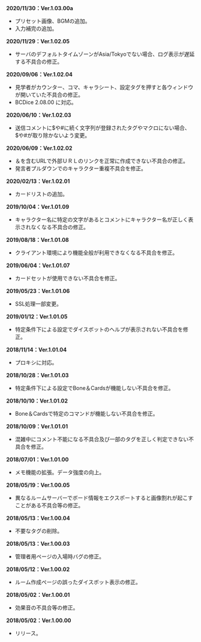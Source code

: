 **2020/11/30：Ver.1.03.00a**
- プリセット画像、BGMの追加。
- 入力補完の追加。

**2020/11/29：Ver.1.02.05**
- サーバのデフォルトタイムゾーンがAsia/Tokyoでない場合、ログ表示が遅延する不具合の修正。

**2020/09/06：Ver.1.02.04**
- 見学者がカウンター、コマ、キャラシート、設定タグを押すと各ウィンドウが開いていた不具合の修正。
- BCDice 2.08.00 に対応。

**2020/06/10：Ver.1.02.03**
- 送信コメントに$や#に続く文字列が登録されたタグやマクロにない場合、$や#が取り除かないよう変更。

**2020/06/09：Ver.1.02.02**
- ＆を含むURLで外部ＵＲＬのリンクを正常に作成できない不具合の修正。
- 発言者プルダウンでのキャラクター重複不具合を修正。

**2020/02/13：Ver.1.02.01**
- カードリストの追加。

**2019/10/04：Ver.1.01.09**
- キャラクター名に特定の文字があるとコメントにキャラクター名が正しく表示されなくなる不具合の修正。

**2019/08/18：Ver.1.01.08**
- クライアント環境により機能全般が利用できなくなる不具合を修正。

**2019/06/04：Ver.1.01.07**
- カードセットが使用できない不具合を修正。

**2019/05/23：Ver.1.01.06**
- SSL処理一部変更。

**2019/01/12：Ver.1.01.05**
- 特定条件下による設定でダイスボットのヘルプが表示されない不具合を修正。

**2018/11/14：Ver.1.01.04**
- プロキシに対応。

**2018/10/28：Ver.1.01.03**
- 特定条件下による設定でBone＆Cardsが機能しない不具合を修正。

**2018/10/10：Ver.1.01.02**
- Bone＆Cardsで特定のコマンドが機能しない不具合を修正。

**2018/10/09：Ver.1.01.01**
- 混雑中にコメント不能になる不具合及び一部のタグを正しく判定できない不具合を修正。

**2018/07/01：Ver.1.01.00**
- メモ機能の拡張。データ強度の向上。

**2018/05/19：Ver.1.00.05**
- 異なるルームサーバーでボード情報をエクスポートすると画像割れが起こすことがある不具合等の修正。

**2018/05/13：Ver.1.00.04**
- 不要なタグの削除。

**2018/05/13：Ver.1.00.03**
- 管理者用ページの入場時バグの修正。

**2018/05/12：Ver.1.00.02**
- ルーム作成ページの誤ったダイスボット表示の修正。

**2018/05/02：Ver.1.00.01**
- 効果音の不具合等の修正。

**2018/05/02：Ver.1.00.00**
- リリース。